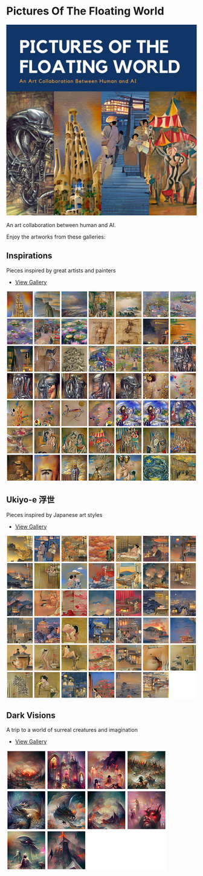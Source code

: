 # Pictures Of The Floating World

![](./expo.jpg)

An art collaboration between human and AI.

Enjoy the artworks from these galleries:

## Inspirations

Pieces inspired by great artists and painters

* [View Gallery](https://apigeek.net/art/inspired/)

[![](./inspired.jpg)](https://apigeek.net/art/inspired/)

## Ukiyo-e 浮世

Pieces inspired by Japanese art styles

* [View Gallery](https://apigeek.net/art/ukiyoe/)

[![](./ukiyoe.jpg)](https://apigeek.net/art/ukiyoe/)

## Dark Visions

A trip to a world of surreal creatures and imagination

* [View Gallery](https://apigeek.net/art/darkvisions)

[![](./darkvisions.jpg)](https://apigeek.net/art/darkvisions)